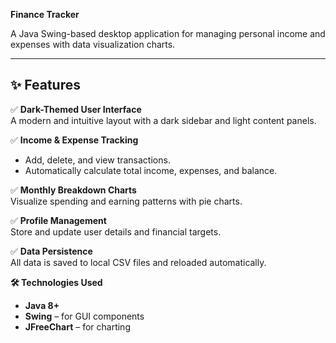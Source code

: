 **Finance Tracker**

A Java Swing-based desktop application for managing personal income and expenses with data visualization charts.

---

## ✨ Features

✅ **Dark-Themed User Interface**  
A modern and intuitive layout with a dark sidebar and light content panels.

✅ **Income & Expense Tracking**  
- Add, delete, and view transactions.
- Automatically calculate total income, expenses, and balance.

✅ **Monthly Breakdown Charts**  
Visualize spending and earning patterns with pie charts.

✅ **Profile Management**  
Store and update user details and financial targets.

✅ **Data Persistence**  
All data is saved to local CSV files and reloaded automatically.

**🛠️ Technologies Used**

- **Java 8+**
- **Swing** – for GUI components
- **JFreeChart** – for charting

     
